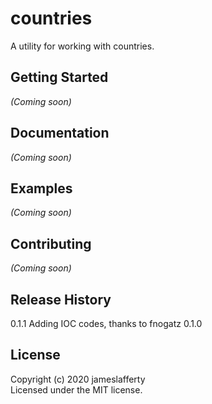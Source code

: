 # countries

A utility for working with countries.

## Getting Started
_(Coming soon)_

## Documentation
_(Coming soon)_

## Examples
_(Coming soon)_

## Contributing
_(Coming soon)_


## Release History
0.1.1
Adding IOC codes, thanks to fnogatz
0.1.0

## License
Copyright (c) 2020 jameslafferty  
Licensed under the MIT license.
